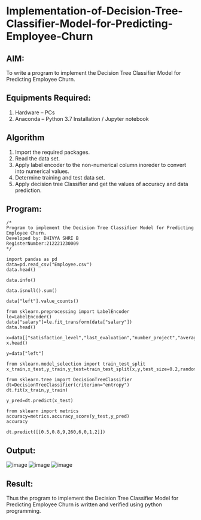 # Implementation-of-Decision-Tree-Classifier-Model-for-Predicting-Employee-Churn

## AIM:
To write a program to implement the Decision Tree Classifier Model for Predicting Employee Churn.

## Equipments Required:
1. Hardware – PCs
2. Anaconda – Python 3.7 Installation / Jupyter notebook

## Algorithm
1.	Import the required packages.
2.	Read the data set.
3.	Apply label encoder to the non-numerical column inoreder to convert into numerical values.
4.	Determine training and test data set.
5.	Apply decision tree Classifier and get the values of accuracy and data prediction.

## Program:
```
/*
Program to implement the Decision Tree Classifier Model for Predicting Employee Churn.
Developed by: DHIVYA SHRI B
RegisterNumber:212221230009
*/
```
~~~
import pandas as pd
data=pd.read_csv("Employee.csv")
data.head()

data.info()

data.isnull().sum()

data["left"].value_counts()

from sklearn.preprocessing import LabelEncoder
le=LabelEncoder()
data["salary"]=le.fit_transform(data["salary"])
data.head()

x=data[["satisfaction_level","last_evaluation","number_project","average_montly_hours","time_spend_company","Work_accident","promotion_last_5years","salary"]]
x.head()

y=data["left"]

from sklearn.model_selection import train_test_split
x_train,x_test,y_train,y_test=train_test_split(x,y,test_size=0.2,random_state=100)

from sklearn.tree import DecisionTreeClassifier
dt=DecisionTreeClassifier(criterion="entropy")
dt.fit(x_train,y_train)

y_pred=dt.predict(x_test)

from sklearn import metrics
accuracy=metrics.accuracy_score(y_test,y_pred)
accuracy

dt.predict([[0.5,0.8,9,260,6,0,1,2]])
~~~

## Output:
![image](https://user-images.githubusercontent.com/94505585/203524579-f64da74c-7be1-4c65-9538-e80992d480a7.png)
![image](https://user-images.githubusercontent.com/94505585/203524652-c7014934-6194-4870-99dd-075fa57e987d.png)
![image](https://user-images.githubusercontent.com/94505585/203524692-87bfa2b9-fa21-4822-91b5-2be3d98c8107.png)

## Result:
Thus the program to implement the  Decision Tree Classifier Model for Predicting Employee Churn is written and verified using python programming.
